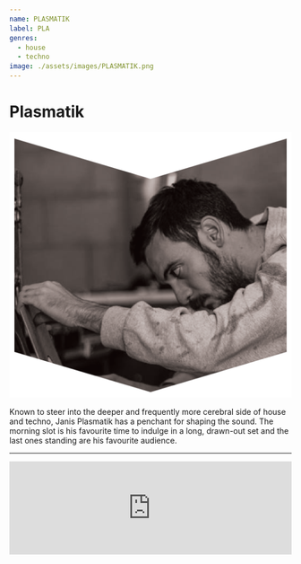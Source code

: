 ```yaml
---
name: PLASMATIK
label: PLA
genres:
  - house
  - techno
image: ./assets/images/PLASMATIK.png
---
```


# Plasmatik

![](./assets/images/PLASMATIK.png)

Known to steer into the deeper and frequently more cerebral side of house and techno, Janis Plasmatik has a penchant for shaping the sound. The morning slot is his favourite time to indulge in a long, drawn-out set and the last ones standing are his favourite audience.

---

<iframe width="100%" height="166" scrolling="no" frameborder="no" allow="autoplay" src="https://w.soundcloud.com/player/?url=https%3A//api.soundcloud.com/tracks/772638718&color=%231b1a65&auto_play=false&hide_related=true&show_comments=false&show_user=true&show_reposts=false&show_teaser=false"></iframe>
